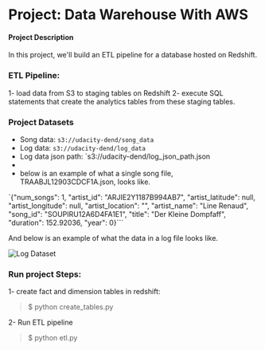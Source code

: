 #  Project: Data Warehouse With AWS

#### Project Description

In this project, we'll  build an ETL pipeline for a database hosted on Redshift. 

### ETL Pipeline:  
1- load data from S3 to staging tables on Redshift 
2- execute SQL statements that create the analytics tables from these staging tables.

### Project Datasets

-   Song data:  `s3://udacity-dend/song_data`
-   Log data:  `s3://udacity-dend/log_data`
-   Log data json path:  `s3://udacity-dend/log_json_path.json
- 
- below is an example of what a single song file, TRAABJL12903CDCF1A.json, looks like.

`{"num_songs":  1,  "artist_id":  "ARJIE2Y1187B994AB7",  "artist_latitude":  null,  "artist_longitude":  null,  "artist_location":  "",  "artist_name":  "Line Renaud",  "song_id":  "SOUPIRU12A6D4FA1E1",  "title":  "Der Kleine Dompfaff",  "duration":  152.92036,  "year":  0}``` 

And below is an example of what the data in a log file looks like.

![Log Dataset](https://camo.githubusercontent.com/b1534c91994fb040a3c86c673c7ddc7d04fde62ea541de77def55015e0c5d8ce/68747470733a2f2f766964656f2e756461636974792d646174612e636f6d2f746f706865722f323031392f46656272756172792f35633663313565395f6c6f672d646174612f6c6f672d646174612e706e67)

### Run project Steps:
1- create fact and dimension tables in redshift:

> $ python create_tables.py

2- Run ETL pipeline

> $ python etl.py
